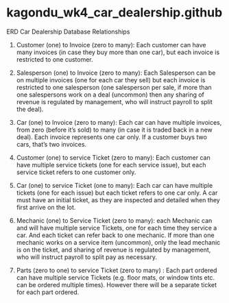 # kagondu_wk4_car_dealership.github

ERD Car Dealership Database Relationships

1.	Customer (one) to Invoice (zero to many): Each customer can have many invoices (in case they buy more than one car), but each invoice is restricted to one customer.

2.	Salesperson (one) to Invoice (zero to many): Each Salesperson can be on multiple invoices (one for each car they sell) but each invoice is restricted to one salesperson (one salesperson per sale, if more than one salespersons work on a deal (uncommon) then any sharing of revenue is regulated by management, who will instruct payroll to split the deal).


3.	Car (one) to Invoice (zero to many): Each car can have multiple invoices, from zero (before it’s sold) to many (in case it is traded back in a new deal). Each invoice represents one car only. If a customer buys two cars, that’s two invoices. 

4.	Customer (one) to service Ticket (zero to many): Each customer can have multiple service tickets (one for each service issue), but each service ticket refers to one customer only.


5.	Car (one) to service Ticket (one to many): Each car can have multiple tickets (one for each issue) but each ticket refers to one car only. A car must have an initial ticket, as they are inspected and detailed when they first arrive on the lot. 

6.	Mechanic (one) to Service Ticket (zero to many): each Mechanic can and will have multiple service Tickets, one for each time they service a car. And each ticket can refer back to one mechanic. If more than one mechanic works on a service item (uncommon), only the lead mechanic is on the ticket, and sharing of revenue is regulated by management, who will instruct payroll to split pay as necessary. 


7.	Parts (zero to one) to service Ticket (zero to many) : Each part ordered can have multiple service Tickets (e.g. floor mats, or window tints etc. can be ordered multiple times). However there will be a separate ticket for each part ordered. 
